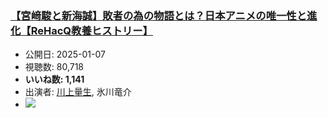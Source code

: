### [【宮﨑駿と新海誠】敗者の為の物語とは？日本アニメの唯一性と進化【ReHacQ教養ヒストリー】](https://www.youtube.com/watch?v=yYbttR8uLXY)
-   公開日: 2025-01-07
-   視聴数: 80,718
-   **いいね数: 1,141**
-   出演者: [川上量生](/rehacq_fan/people/川上量生 "wikilink"), 氷川竜介
- [![](https://img.youtube.com/vi/yYbttR8uLXY/hqdefault.jpg)](https://www.youtube.com/watch?v=yYbttR8uLXY)

